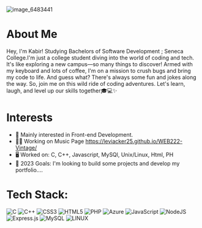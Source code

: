 ![image_6483441](https://github.com/Kabir-Narula/Kabir-Narula/assets/137004973/471475d8-5536-4005-8ea1-2bb72693177a)



# About Me
Hey, I'm Kabir! Studying Bachelors of Software Development ; Seneca College.I'm just a college student diving into the world of coding and tech. It's like exploring a new campus—so many things to discover! Armed with my keyboard and lots of coffee, I'm on a mission to crush bugs and bring my code to life. And guess what? There's always some fun and jokes along the way. So, join me on this wild ride of coding adventures. Let's learn, laugh, and level up our skills together🎓💻✨

# Interests
- 🌱 Mainly interested in Front-end Development.
- 👨‍💻 Working on Music Page https://leviacker25.github.io/WEB222-Vintage/
- 🖥️ Worked on: C, C++, Javascript, MySQl, Unix/Linux, Html, PH
- 🥅 2023 Goals: I'm looking to build some projects and develop my portfolio....
                                                                                                                


   
#  Tech Stack:
![C](https://img.shields.io/badge/c-%2300599C.svg?style=flat-square&logo=c&logoColor=white) ![C++](https://img.shields.io/badge/c++-%2300599C.svg?style=flat-square&logo=c%2B%2B&logoColor=white) ![CSS3](https://img.shields.io/badge/css3-%231572B6.svg?style=flat-square&logo=css3&logoColor=white) ![HTML5](https://img.shields.io/badge/html5-%23E34F26.svg?style=flat-square&logo=html5&logoColor=white) ![PHP](https://img.shields.io/badge/php-%23777BB4.svg?style=flat-square&logo=php&logoColor=white) ![Azure](https://img.shields.io/badge/azure-%230072C6.svg?style=flat-square&logo=azure-devops&logoColor=white) ![JavaScript](https://img.shields.io/badge/javascript-%23323330.svg?style=flat-square&logo=javascript&logoColor=%23F7DF1E) ![NodeJS](https://img.shields.io/badge/node.js-6DA55F?style=flat-square&logo=node.js&logoColor=white) ![Express.js](https://img.shields.io/badge/express.js-%23404d59.svg?style=flat-square&logo=express&logoColor=%2361DAFB) ![MySQL](https://img.shields.io/badge/mysql-%2300f.svg?style=flat-square&logo=mysql&logoColor=white) ![LINUX](https://img.shields.io/badge/Linux-FCC624?style=flat-square&logo=linux&logoColor=black)













